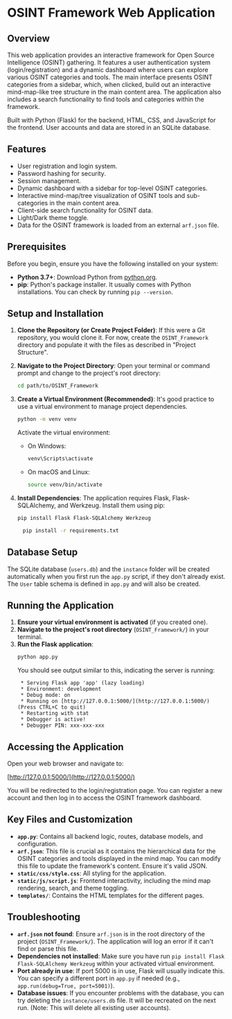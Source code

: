 # OSINT Framework Web Application

## Overview

This web application provides an interactive framework for Open Source Intelligence (OSINT) gathering. It features a user authentication system (login/registration) and a dynamic dashboard where users can explore various OSINT categories and tools. The main interface presents OSINT categories from a sidebar, which, when clicked, build out an interactive mind-map-like tree structure in the main content area. The application also includes a search functionality to find tools and categories within the framework.

Built with Python (Flask) for the backend, HTML, CSS, and JavaScript for the frontend. User accounts and data are stored in an SQLite database.

## Features

* User registration and login system.
* Password hashing for security.
* Session management.
* Dynamic dashboard with a sidebar for top-level OSINT categories.
* Interactive mind-map/tree visualization of OSINT tools and sub-categories in the main content area.
* Client-side search functionality for OSINT data.
* Light/Dark theme toggle.
* Data for the OSINT framework is loaded from an external `arf.json` file.

## Prerequisites

Before you begin, ensure you have the following installed on your system:

* **Python 3.7+**: Download Python from [python.org](https://www.python.org/downloads/).
* **pip**: Python's package installer. It usually comes with Python installations. You can check by running `pip --version`.



## Setup and Installation

1.  **Clone the Repository (or Create Project Folder)**:
    If this were a Git repository, you would clone it. For now, create the `OSINT_Framework` directory and populate it with the files as described in "Project Structure".

2.  **Navigate to the Project Directory**:
    Open your terminal or command prompt and change to the project's root directory:
    ```bash
    cd path/to/OSINT_Framework
    ```

3.  **Create a Virtual Environment (Recommended)**:
    It's good practice to use a virtual environment to manage project dependencies.
    ```bash
    python -m venv venv
    ```
    Activate the virtual environment:
    * On Windows:
        ```bash
        venv\Scripts\activate
        ```
    * On macOS and Linux:
        ```bash
        source venv/bin/activate
        ```

4.  **Install Dependencies**:
    The application requires Flask, Flask-SQLAlchemy, and Werkzeug. Install them using pip:
    ```bash
    pip install Flask Flask-SQLAlchemy Werkzeug
    ```
   ```bash
        pip install -r requirements.txt
   ```


## Database Setup

The SQLite database (`users.db`) and the `instance` folder will be created automatically when you first run the `app.py` script, if they don't already exist. The `User` table schema is defined in `app.py` and will also be created.

## Running the Application

1.  **Ensure your virtual environment is activated** (if you created one).
2.  **Navigate to the project's root directory** (`OSINT_Framework/`) in your terminal.
3.  **Run the Flask application**:
    ```bash
    python app.py
    ```
    You should see output similar to this, indicating the server is running:
    ```
     * Serving Flask app 'app' (lazy loading)
     * Environment: development
     * Debug mode: on
     * Running on [http://127.0.0.1:5000/](http://127.0.0.1:5000/) (Press CTRL+C to quit)
     * Restarting with stat
     * Debugger is active!
     * Debugger PIN: xxx-xxx-xxx
    ```

## Accessing the Application

Open your web browser and navigate to:

[http://127.0.0.1:5000/](http://127.0.0.1:5000/)

You will be redirected to the login/registration page. You can register a new account and then log in to access the OSINT framework dashboard.

## Key Files and Customization

* **`app.py`**: Contains all backend logic, routes, database models, and configuration.
* **`arf.json`**: This file is crucial as it contains the hierarchical data for the OSINT categories and tools displayed in the mind map. You can modify this file to update the framework's content. Ensure it's valid JSON.
* **`static/css/style.css`**: All styling for the application.
* **`static/js/script.js`**: Frontend interactivity, including the mind map rendering, search, and theme toggling.
* **`templates/`**: Contains the HTML templates for the different pages.

## Troubleshooting

* **`arf.json` not found**: Ensure `arf.json` is in the root directory of the project (`OSINT_Framework/`). The application will log an error if it can't find or parse this file.
* **Dependencies not installed**: Make sure you have run `pip install Flask Flask-SQLAlchemy Werkzeug` within your activated virtual environment.
* **Port already in use**: If port 5000 is in use, Flask will usually indicate this. You can specify a different port in `app.py` if needed (e.g., `app.run(debug=True, port=5001)`).
* **Database issues**: If you encounter problems with the database, you can try deleting the `instance/users.db` file. It will be recreated on the next run. (Note: This will delete all existing user accounts).

